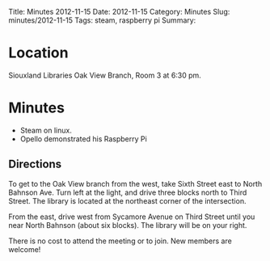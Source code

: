 Title: Minutes 2012-11-15
Date: 2012-11-15
Category: Minutes 
Slug: minutes/2012-11-15
Tags: steam, raspberry pi
Summary:

Location
========

Siouxland Libraries Oak View Branch, Room 3 at 6:30 pm.

Minutes
=======

-   Steam on linux.
-   Opello demonstrated his Raspberry Pi

Directions
----------

To get to the Oak View branch from the west, take Sixth Street east to
North Bahnson Ave. Turn left at the light, and drive three blocks north
to Third Street. The library is located at the northeast corner of the
intersection.

From the east, drive west from Sycamore Avenue on Third Street until you
near North Bahnson (about six blocks). The library will be on your
right.

There is no cost to attend the meeting or to join. New members are
welcome!
